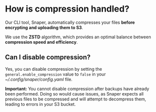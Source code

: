 # How is compression handled?

Our CLI tool, Snaper, automatically compresses your files **before encrypting and uploading them to S3**.

We use the **ZSTD** algorithm, which provides an optimal balance between **compression speed and efficiency**.

## Can I disable compression?

Yes, you can disable compression by setting the `general.enable_compression` value to `false` in your *~/.config/snaper/config.yaml* file.

**Important:** You cannot disable compression after backups have already been performed. Doing so would cause issues, as Snaper expects all previous files to be compressed and will attempt to decompress them, leading to errors in your S3 bucket.